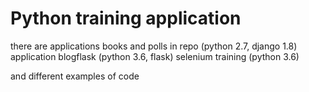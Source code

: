 # Python training application

there are applications books and polls in repo (python 2.7, django 1.8)
application blogflask (python 3.6,  flask)
selenium training (python 3.6)

and different examples of code
